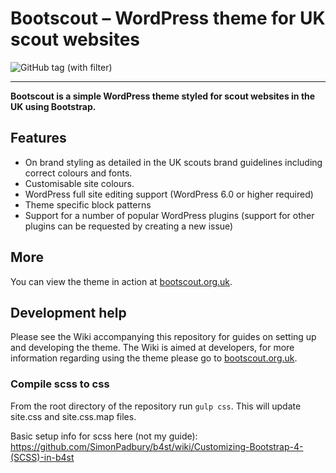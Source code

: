 # Bootscout – WordPress theme for UK scout websites

![GitHub tag (with filter)](https://img.shields.io/github/v/tag/JackFurby/Bootscout-theme?label=Version)


------------------

**Bootscout is a simple WordPress theme styled for scout websites in the UK using Bootstrap.**

## Features

* On brand styling as detailed in the UK scouts brand guidelines including correct colours and fonts.
* Customisable site colours.
* WordPress full site editing support (WordPress 6.0 or higher required)
* Theme specific block patterns
* Support for a number of popular WordPress plugins (support for other plugins can be requested by creating a new issue)

## More

You can view the theme in action at [bootscout.org.uk](http://www.bootscout.org.uk).

## Development help

Please see the Wiki accompanying this repository for guides on setting up and developing the theme. The Wiki is aimed at developers, for more information regarding using the theme please go to [bootscout.org.uk](http://www.bootscout.org.uk).

### Compile scss to css

From the root directory of the repository run `gulp css`. This will update site.css and site.css.map files.

Basic setup info for scss here (not my guide): https://github.com/SimonPadbury/b4st/wiki/Customizing-Bootstrap-4-(SCSS)-in-b4st
